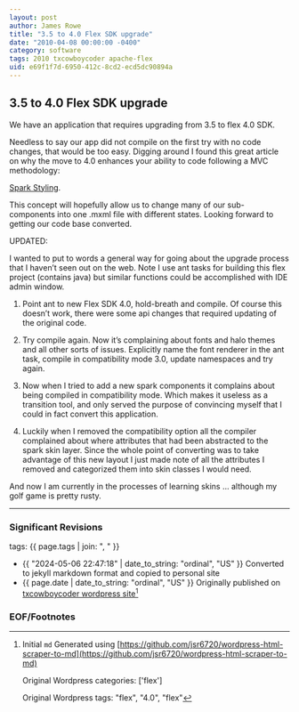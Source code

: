```yaml
---
layout: post
author: James Rowe
title: "3.5 to 4.0 Flex SDK upgrade"
date: "2010-04-08 00:00:00 -0400"
category: software
tags: 2010 txcowboycoder apache-flex
uid: e69f1f7d-6950-412c-8cd2-ecd5dc90894a
---
```


## 3.5 to 4.0 Flex SDK upgrade

We have an application that requires upgrading from 3.5 to flex 4.0 SDK.

Needless to say our app did not compile on the first try with no code changes, that would be too easy. Digging around I found this great article on why the move to 4.0 enhances your ability to code following a MVC methodology:  

[Spark Styling](http://www.artima.com/articles/flex_4_styling.html).

This concept will hopefully allow us to change many of our sub-components into one .mxml file with different states. Looking forward to getting our code base converted.

UPDATED:

I wanted to put to words a general way for going about the upgrade process that I haven’t seen out on the web. Note I use ant tasks for building this flex project (contains java) but similar functions could be accomplished with IDE admin window.

1) Point ant to new Flex SDK 4.0, hold-breath and compile. Of course this doesn’t work, there were some api changes that required updating of the original code.

2) Try compile again. Now it’s complaining about fonts and halo themes and all other sorts of issues. Explicitly name the font renderer in the ant task, compile in compatibility mode 3.0, update namespaces and try again.

3) Now when I tried to add a new spark components it complains about being compiled in compatibility mode. Which makes it useless as a transition tool, and only served the purpose of convincing myself that I could in fact convert this application.

4) Luckily when I removed the compatibility option all the compiler complained about where attributes that had been abstracted to the spark skin layer. Since the whole point of converting was to take advantage of this new layout I just made note of all the attributes I removed and categorized them into skin classes I would need.

And now I am currently in the processes of learning skins ... although my golf game is pretty rusty.

---

### Significant Revisions

tags: {{ page.tags | join: ", " }} <!-- todo move this somewhere -->

- {{ "2024-05-06 22:47:18" | date_to_string: "ordinal", "US" }} Converted to jekyll markdown format and copied to personal site
- {{ page.date | date_to_string: "ordinal", "US" }} Originally published on [txcowboycoder wordpress site](https://txcowboycoder.wordpress.com/2010/04/08/3-5-to-4-0-flex-sdk-upgrade/)[^draft]

### EOF/Footnotes

[^draft]: Initial `md` Generated using [https://github.com/jsr6720/wordpress-html-scraper-to-md](https://github.com/jsr6720/wordpress-html-scraper-to-md)

    Original Wordpress categories: ['flex']

    Original Wordpress tags: "flex", "4.0", "flex"